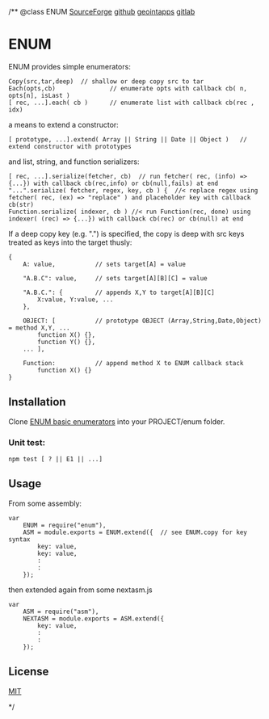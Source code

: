 /**
@class ENUM 
	[SourceForge](https://sourceforge.net) 
	[github](https://github.com/acmesds/enum.git) 
	[geointapps](https://git.geointapps.org/acmesds/enum)
	[gitlab](https://gitlab.weat.nga.ic.gov/acmesds/enum.git)
	
# ENUM

ENUM provides simple enumerators:

	Copy(src,tar,deep)  // shallow or deep copy src to tar 
	Each(opts,cb) 				// enumerate opts with callback cb( n, opts[n], isLast )
	[ rec, ...].each( cb )		// enumerate list with callback cb(rec , idx)
	
a means to extend a constructor:

 	[ prototype, ...].extend( Array || String || Date || Object ) 	// extend constructor with prototypes
	
and list, string, and function serializers:

	[ rec, ...].serialize(fetcher, cb)  // run fetcher( rec, (info) => {...}) with callback cb(rec,info) or cb(null,fails) at end
	"...".serialize( fetcher, regex, key, cb ) {  //< replace regex using fetcher( rec, (ex) => "replace" ) and placeholder key with callback cb(str)
	Function.serialize( indexer, cb ) //< run Function(rec, done) using indexer( (rec) => {...}) with callback cb(rec) or cb(null) at end 
	
If a deep copy key (e.g. ".") is specified, the copy is deep with src keys treated as keys 
into the target thusly:

	{
		A: value,			// sets target[A] = value

		"A.B.C": value, 	// sets target[A][B][C] = value

		"A.B.C.": {			// appends X,Y to target[A][B][C]
			X:value, Y:value, ...
		},	

		OBJECT: [ 			// prototype OBJECT (Array,String,Date,Object) = method X,Y, ...
			function X() {}, 
			function Y() {}, 
		... ],

		Function: 			// append method X to ENUM callback stack
			function X() {}
	}

## Installation

Clone [ENUM basic enumerators](https://github.com/acmesds/enum) into your PROJECT/enum folder.  

### Unit test:

	npm test [ ? || E1 || ...]

## Usage

From some assembly:

	var
		ENUM = require("enum"),
		ASM = module.exports = ENUM.extend({  // see ENUM.copy for key syntax
			key: value,
			key: value,
			:
			:
		});
		
then extended again from some nextasm.js

	var 
		ASM = require("asm"),
		NEXTASM = module.exports = ASM.extend({
			key: value,
			:
			:
		});

## License

[MIT](LICENSE)

*/